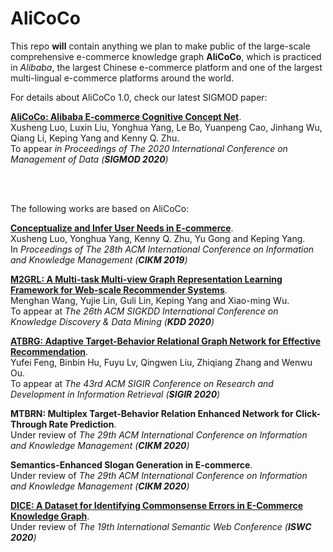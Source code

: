 # AliCoCo

This repo **will** contain anything we plan to make public of the large-scale comprehensive e-commerce knowledge graph **AliCoCo**, which is practiced in *Alibaba*, the largest Chinese e-commerce platform and one of the largest multi-lingual e-commerce platforms around the world.

For details about AliCoCo 1.0, check our latest SIGMOD paper:

**[AliCoCo: Alibaba E-commerce Cognitive Concept Net](https://arxiv.org/abs/2003.13230)**.<br /> 
Xusheng Luo, Luxin Liu, Yonghua Yang, Le Bo, Yuanpeng Cao, Jinhang Wu, Qiang Li, Keping Yang and Kenny Q. Zhu.<br /> 
To appear *in Proceedings of The 2020 International Conference on Management of Data (**SIGMOD 2020**)*

<br />
<br />

The following works are based on AliCoCo:

**[Conceptualize and Infer User Needs in E-commerce](https://arxiv.org/abs/1910.03295)**.<br />
Xusheng Luo, Yonghua Yang, Kenny Q. Zhu, Yu Gong and Keping Yang.<br />
In *Proceedings of The 28th ACM International Conference on Information and Knowledge Management (**CIKM 2019**)*

**[M2GRL: A Multi-task Multi-view Graph Representation Learning Framework for Web-scale Recommender Systems](https://arxiv.org/abs/2005.10110)**.<br />
Menghan Wang, Yujie Lin, Guli Lin, Keping Yang and Xiao-ming Wu.<br />
To appear at *The 26th ACM SIGKDD International Conference on Knowledge Discovery & Data Mining (**KDD 2020**)*

**[ATBRG: Adaptive Target-Behavior Relational Graph Network for Effective Recommendation](https://arxiv.org/abs/2005.12002)**.<br />
Yufei Feng, Binbin Hu, Fuyu Lv, Qingwen Liu, Zhiqiang Zhang and Wenwu Ou.<br />
To appear at *The 43rd ACM SIGIR Conference on Research and Development in Information Retrieval (**SIGIR 2020**)*

**MTBRN: Multiplex Target-Behavior Relation Enhanced Network for Click-Through Rate Prediction**.<br />
Under review of *The 29th ACM International Conference on Information and Knowledge Management (**CIKM 2020**)*

**Semantics-Enhanced Slogan Generation in E-commerce**.<br />
Under review of *The 29th ACM International Conference on Information and Knowledge Management (**CIKM 2020**)*

**[DICE: A Dataset for Identifying Commonsense Errors in E-Commerce Knowledge Graph](https://github.com/alicogintel/DICE)**.<br />
Under review of *The 19th International Semantic Web Conference (**ISWC 2020**)*


